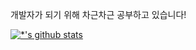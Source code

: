 개발자가 되기 위해 차근차근 공부하고 있습니다! <br>

[![*'s github stats](https://github-readme-stats.vercel.app/api?username=1AfterWon&show_icons=true&theme=highcontrast)](https://github.com/1AfterWon)


<!-- 
![header](https://capsule-render.vercel.app/api?type=rounded&color=auto&height=300&section=header&text=깃허브%20특강&fontSize=90)
![C](https://img.shields.io/badge/-C-123456?style=flat-square&logo=C&logoColor=black)
![자바](https://img.shields.io/badge/-자바-007396?style=flat&logo=Java&logoColor=ffffff)
![Spring](https://img.shields.io/badge/-Spring-6DB33F?style=for-the-badge&logo=Spring&logoColor=white)
![TypeScript](https://img.shields.io/badge/-TypeScript-3178C6?style=flat-square&logo=TypeScript&logoColor=white)
![Serverless](https://img.shields.io/badge/-Serverless-FD5750?style=flat-square&logo=Serverless&logoColor=magenta)
![MariaDB](https://img.shields.io/badge/-MariaDB-1F305F?style=flat-square&logo=mariadb&logoColor=white)


Sry. Fixing :( 
--!>
